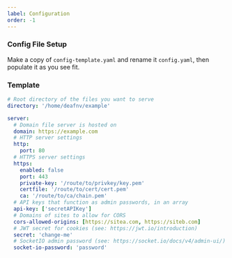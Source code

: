 ```yaml
---
label: Configuration
order: -1
---
```


### Config File Setup

Make a copy of `config-template.yaml` and rename it `config.yaml`, then populate it as you see fit.

### Template

``` yaml
# Root directory of the files you want to serve
directory: '/home/deafnv/example'

server:
  # Domain file server is hosted on
  domain: https://example.com
  # HTTP server settings
  http:
    port: 80
  # HTTPS server settings
  https:
    enabled: false
    port: 443
    private-key: '/route/to/privkey/key.pem'
    certfile: '/route/to/cert/cert.pem'
    ca: '/route/to/ca/chain.pem'
  # API keys that function as admin passwords, in an array
  api-key: ['secretAPIKey']
  # Domains of sites to allow for CORS
  cors-allowed-origins: [https://sitea.com, https://siteb.com]
  # JWT secret for cookies (see: https://jwt.io/introduction)
  secret: 'change-me'
  # SocketIO admin password (see: https://socket.io/docs/v4/admin-ui/)
  socket-io-password: 'password'


```